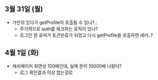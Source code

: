 
## 3월 31일 (월)

- 가만히 있다가 getProfile이 호출될 수 있나?..
	- 주기적으로 auth를 체크하는 로직이 있나?
	- 로그인 한 유저가 토큰만료가 되었고 다시 getProfile을 호출하면 에러..?


## 4월 1일 (화)

- 캐쉬메이커 화면상 100배인데, 실제 돈이 10000배 나왔다?
	- 로그 확인결과 이상 없는걸로